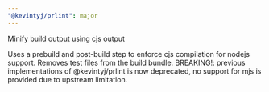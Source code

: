 ```yaml
---
"@kevintyj/prlint": major 
---
```


Minify build output using cjs output

Uses a prebuild and post-build step to enforce cjs compilation for nodejs support.
Removes test files from the build bundle.
BREAKING!: previous implementations of @kevintyj/prlint is now deprecated, 
no support for mjs is provided due to upstream limitation.
